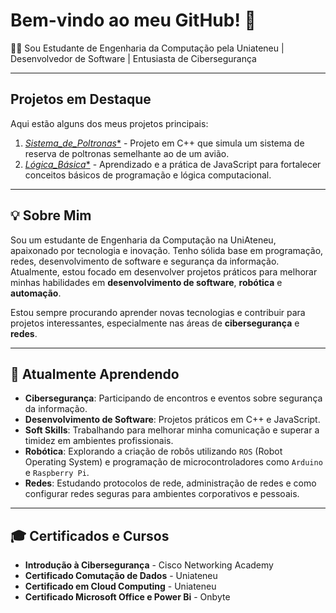 # Bem-vindo ao meu GitHub! 👋

👨‍💻 Sou Estudante de Engenharia da Computação pela Uniateneu | Desenvolvedor de Software | Entusiasta de Cibersegurança

---

## Projetos em Destaque
Aqui estão alguns dos meus projetos principais:

1. [*Sistema_de_Poltronas**](](https://github.com/NicolasHarnisch/Sistema_de_Poltronas.git)) - Projeto em C++ que simula um sistema de reserva de poltronas semelhante ao de um avião.
2. [*Lógica_Básica**](https://github.com/NicolasHarnisch/Logica_Basica.git) - Aprendizado e a prática de JavaScript para fortalecer conceitos básicos de programação e lógica computacional.

---

## 💡 Sobre Mim
Sou um estudante de Engenharia da Computação na UniAteneu, apaixonado por tecnologia e inovação. Tenho sólida base em programação, redes, desenvolvimento de software e segurança da informação. Atualmente, estou focado em desenvolver projetos práticos para melhorar minhas habilidades em **desenvolvimento de software**, **robótica** e **automação**.

Estou sempre procurando aprender novas tecnologias e contribuir para projetos interessantes, especialmente nas áreas de **cibersegurança** e **redes**.

---

## 🌱 Atualmente Aprendendo
- **Cibersegurança**: Participando de encontros e eventos sobre segurança da informação.
- **Desenvolvimento de Software**: Projetos práticos em C++ e JavaScript.
- **Soft Skills**: Trabalhando para melhorar minha comunicação e superar a timidez em ambientes profissionais.
- **Robótica**: Explorando a criação de robôs utilizando `ROS` (Robot Operating System) e programação de microcontroladores como `Arduino` e `Raspberry Pi`.
- **Redes**: Estudando protocolos de rede, administração de redes e como configurar redes seguras para ambientes corporativos e pessoais.

---

## 🎓 Certificados e Cursos

- **Introdução à Cibersegurança** - Cisco Networking Academy
- **Certificado Comutação de Dados** - Uniateneu
- **Certificado em Cloud Computing** - Uniateneu
- **Certificado Microsoft Office e Power Bi** - Onbyte
